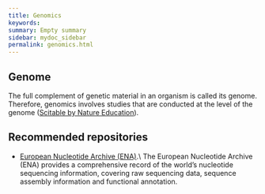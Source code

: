 ```yaml
---
title: Genomics
keywords:
summary: Empty summary
sidebar: mydoc_sidebar
permalink: genomics.html
---
```


## Genome
The full complement of genetic material in an organism is called its genome. Therefore, genomics involves studies that are conducted at the level of the genome ([Scitable by Nature Education](https://www.nature.com/scitable/definition/genomics-126/)).

## Recommended repositories
* [European Nucleotide Archive (ENA)](ena).\\
The European Nucleotide Archive (ENA) provides a comprehensive record of the world’s nucleotide sequencing information, covering raw sequencing data, sequence assembly information and functional annotation.
